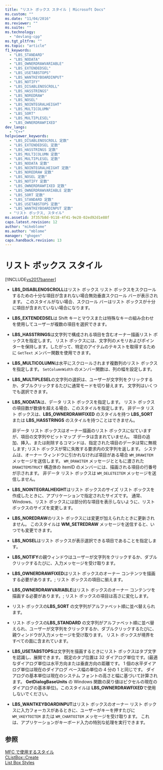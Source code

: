 ```yaml
---
title: "リスト ボックス スタイル | Microsoft Docs"
ms.custom: ""
ms.date: "11/04/2016"
ms.reviewer: ""
ms.suite: ""
ms.technology: 
  - "devlang-cpp"
ms.tgt_pltfrm: ""
ms.topic: "article"
f1_keywords: 
  - "LBS_STANDARD"
  - "LBS_NODATA"
  - "LBS_OWNERDRAWVARIABLE"
  - "LBS_EXTENDEDSEL"
  - "LBS_USETABSTOPS"
  - "LBS_WANTKEYBOARDINPUT"
  - "LBS_NOTIFY"
  - "LBS_DISABLENOSCROLL"
  - "LBS_HASSTRINGS"
  - "LBS_NOREDRAW"
  - "LBS_NOSEL"
  - "LBS_NOINTEGRALHEIGHT"
  - "LBS_MULTICOLUMN"
  - "LBS_SORT"
  - "LBS_MULTIPLESEL"
  - "LBS_OWNERDRAWFIXED"
dev_langs: 
  - "C++"
helpviewer_keywords: 
  - "LBS_DISABLENOSCROLL 定数"
  - "LBS_EXTENDEDSEL 定数"
  - "LBS_HASSTRINGS 定数"
  - "LBS_MULTICOLUMN 定数"
  - "LBS_MULTIPLESEL 定数"
  - "LBS_NODATA 定数"
  - "LBS_NOINTEGRALHEIGHT 定数"
  - "LBS_NOREDRAW 定数"
  - "LBS_NOSEL 定数"
  - "LBS_NOTIFY 定数"
  - "LBS_OWNERDRAWFIXED 定数"
  - "LBS_OWNERDRAWVARIABLE 定数"
  - "LBS_SORT 定数"
  - "LBS_STANDARD 定数"
  - "LBS_USETABSTOPS 定数"
  - "LBS_WANTKEYBOARDINPUT 定数"
  - "リスト ボックス, スタイル"
ms.assetid: 3f357b8d-9118-4f41-9e28-02ed92d1e88f
caps.latest.revision: 12
author: "mikeblome"
ms.author: "mblome"
manager: "ghogen"
caps.handback.revision: 13
---
```

# リスト ボックス スタイル
[!INCLUDE[vs2017banner](../../assembler/inline/includes/vs2017banner.md)]

-   **LBS\_DISABLENOSCROLL**はリスト ボックス リスト ボックスをスクロールするための十分な項目が含まれない場合無効垂直スクロール バーが表示されます。  このスタイルがない場合、スクロール バーはリスト ボックスが十分に項目が含まれていない場合になります。  
  
-   **LBS\_EXTENDEDSEL**は Shift キーとマウスまたは特殊なキーの組み合わせを使用してユーザーが複数の項目を選択できます。  
  
-   **LBS\_HASSTRINGS**は文字列で構成される項目を含むオーナー描画リスト ボックスを指定します。  リスト ボックスには、文字列のメモリおよびポインターを保持します。したがって、特定のアイテムのテキストを取得するために `GetText` メンバー関数を使用できます。  
  
-   **LBS\_MULTICOLUMN**は水平にスクロールされます複数列のリスト ボックスを指定します。  `SetColumnWidth` のメンバー関数は、列の幅を設定します。  
  
-   **LBS\_MULTIPLESEL**の文字列の選択は、ユーザーが文字列をクリックするか、ダブルクリックするたびに通常モードを切り替えます。  文字列はいくつでも選択できます。  
  
-   **LBS\_NODATA**は、データ リスト ボックスを指定します。  リスト ボックスの項目数が数値を超える場合、このスタイルを指定します。  非データ リスト ボックスは、**LBS\_OWNERDRAWFIXED** のスタイルを持つ **LBS\_SORT** または **LBS\_HASSTRINGS** のスタイルを持つことはできません。  
  
     非データ リスト ボックスはオーナー描画のリスト ボックスに似ていますが、項目の文字列やビットマップ データは含まれていません。  項目の追加、挿入、または削除するコマンドは、指定された項目のデータは常に無視します; リスト ボックスが常に失敗する要求内の文字列を返します。  システムは、オーナー ウィンドウに引かれなければ項目がある場合 `WM_DRAWITEM` メッセージを送信します。  `WM_DRAWITEM` メッセージとともに渡された `DRAWITEMSTRUCT` 構造体の itemID のメンバーには、描画される項目の行番号が示されます。  非データ リスト ボックスは `WM_DELETEITEM` メッセージを送信しません。  
  
-   **LBS\_NOINTEGRALHEIGHT**はリスト ボックスのサイズ リスト ボックスを作成したときに、アプリケーションで指定されたサイズです。  通常、Windows、リスト ボックスには部分的な項目を表示しないように、リスト ボックスのサイズを変更します。  
  
-   **LBS\_NOREDRAW**のリスト ボックスには変更が加えられたときに更新されません。  このスタイルは **WM\_SETREDRAW** メッセージを送信すると、いつでも変更できます。  
  
-   **LBS\_NOSEL**はリスト ボックスが表示選択できる項目であることを指定します。  
  
-   **LBS\_NOTIFY**の親ウィンドウはユーザーが文字列をクリックするか、ダブルクリックするたびに、入力メッセージを受け取ります。  
  
-   **LBS\_OWNERDRAWFIXED**はリスト ボックスのオーナー コンテンツを描画する必要があります。; リスト ボックスの項目に揃えます。  
  
-   **LBS\_OWNERDRAWVARIABLE**はリスト ボックスのオーナー コンテンツを描画する必要があります。; リスト ボックスの項目は高さに変化します。  
  
-   リスト ボックスの**LBS\_SORT** の文字列がアルファベット順に並べ替えられます。  
  
-   リスト ボックスの**LBS\_STANDARD** の文字列がアルファベット順に並べ替えられ、ユーザーが文字列をクリックするか、ダブルクリックするたびに、親ウィンドウが入力メッセージを受け取ります。  リスト ボックスが境界をすべての面に含まれています。  
  
-   **LBS\_USETABSTOPS**は文字列を描画するときにリスト ボックスはタブ文字を認識し、展開できます。  既定のタブ位置は 32 ダイアログ単位です。\(最適なダイアログ単位は水平方向または垂直方向の距離です。  1 個の水平ダイアログ単位は現在のダイアログ ベース幅の単位の 4 分の 1 と同じです。  ダイアログの基本単位は現在のシステム フォントの高さと幅に基づいて計算されます。  **GetDialogBaseUnits** の Windows 関数の戻り値はピクセルの現在のダイアログの基本単位\)。このスタイルは **LBS\_OWNERDRAWFIXED**で使用しないでください。  
  
-   **LBS\_WANTKEYBOARDINPUT**はリスト ボックスのオーナー リスト ボックスに入力フォーカスがあるときに、ユーザーがキーを押すたびに `WM_VKEYTOITEM` または `WM_CHARTOITEM` メッセージを受け取ります。  これは、アプリケーションがキーボード入力の特別な処理を実行できます。  
  
## 参照  
 [MFC で使用するスタイル](../../mfc/reference/styles-used-by-mfc.md)   
 [CListBox::Create](../Topic/CListBox::Create.md)   
 [List Box Styles](http://msdn.microsoft.com/library/windows/desktop/bb775149)